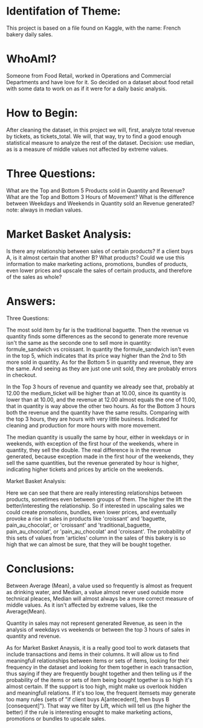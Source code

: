 # Identifation of Theme:

This project is based on a file found on Kaggle, with the name: French bakery daily sales. 

# WhoAmI? 

Someone from Food Retail, worked in Operations and Commercial Departments and have love for it. 
So decided on a dataset about food retail with some data to work on as if it were for a daily basic analysis. 
# How to Begin: 

After cleaning the dataset, in this project we will, first, analyze total revenue by tickets, as tickets_total. We will, that way, try to find a good enough statistical measure to analyze the rest of the dataset. Decision: use median, as is a measure of middle values not affected by extreme values. 

# Three Questions: 

What are the Top and Bottom 5 Products sold in Quantity and Revenue?
What are the Top and Bottom 3 Hours of Movement?
What is the difference between Weekdays and Weekends in Quantity sold an Revenue generated?
	note: always in median values.

# Market Basket Analysis:

Is there any relationship between sales of certain products? If a client buys A, is it almost certain that another B? What products?
Could we use this information to make marketing actions, promotions, bundles of products, even lower prices and upscale the sales of certain products, and therefore of the sales as whole?

# Answers: 

Three Questions:

The most sold item by far is the traditional baguette. Then the revenue vs quantity finds some differences as the second to generate more revenue isn't the same as the seconde one to sell more in quantity: formule_sandwich vs croissant. In quantity the formule_sandwich isn't even in the top 5, which indicates that its price way higher than the 2nd to 5th more sold in quantity. As for the Bottom 5 in quantity and revenue, they are the same. And seeing as they are just one unit sold, they are probably errors in checkout. 

In the Top 3 hours of revenue and quantity we already see that, probably at 12.00 the medium_ticket will be higher than at 10.00, since its quantity is lower than at 10.00, and the revenue at 12.00 almost equals the one of 11.00, that in quantity is way above the other two hours. As for the Bottom 3 hours both the revenue and the quantity have the same results. Comparing with the top 3 hours, they are hours with very little business. Indicated for cleaning and production for more hours with more movement.

The median quantity is usually the same by hour, either in weekdays or in weekends, with exception of the first hour of the weekends, where in quantity, they sell the double. The real difference is in the revenue generated, because exception made in the first hour of the weekends, they sell the same quantities, but the revenue generated by hour is higher, indicating higher tickets and prices by article on the weekends.  

Market Basket Analysis:

Here we can see that there are really interesting relationships between products, sometimes even between groups of them. The higher the lift the better/interesting the relationship. So if interested in upscaling sales we could create promotions, bundles, even lower prices, and eventually provoke a rise in sales in products like 'croissant' and 'baguette, pain_au_chocolat', or 'croissant' and 'traditional_baguette, pain_au_chocolat', or 'pain_au_chocolat' and 'croissant'. The probability of this sets of values from 'articles' column in the sales of this bakery is so high that we can almost be sure, that they will be bought together.

# Conclusions: 

Between Average (Mean), a value used so frequently is almost as frequent as drinking water, and Median, a value almost never used outside more technical pleaces, Median will almost always be a more correct measure of middle values. As it isn't affected by extreme values, like the Average(Mean).

Quantity in sales may not represent generated Revenue, as seen in the analysis of weekdays vs weekends or between the top 3 hours of sales in quantity and revenue.

As for Market Basket Anaysis, it is a really good tool to work datasets that include transactions and items in their columns. It will allow us to find meaningfull relationships between items or sets of items, looking for their frequency in the dataset and looking for them together in each transaction, thus saying if they are frequently bought together and then telling us if the probability of the items or sets of item being bought together is so high it's almost certain. If the support is too high, might make us overlook hidden and meaningfull relations. If it's too low, the frequent itemsets may generate too many rules (sets of "if client buys A[antecedent], then buys B [consequent]"). That way we filter by Lift, which will tell us (the higher the better) if the rule is interesting enought to make marketing actions, promotions or bundles to upscale sales. 

